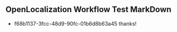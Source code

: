 ## OpenLocalization Workflow Test MarkDown
* f68b1137-3fcc-48d9-90fc-01b6d8b63a45 thanks!

<!--HONumber=Jul16_HO3-->



